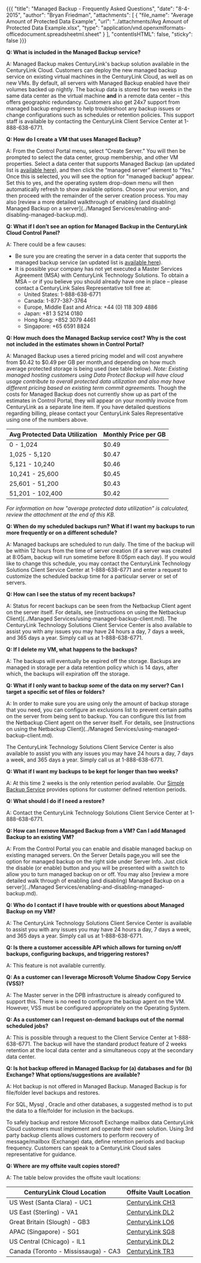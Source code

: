 {{{
  "title": "Managed Backup - Frequently Asked Questions",
  "date": "8-4-2015",
  "author": "Bryan Friedman",
  "attachments": [
    {
      "file_name": "Average Amount of Protected Data Example",
      "url": "../attachments/Avg Amount of Protected Data Example.xlsx",
      "type": "application/vnd.openxmlformats-officedocument.spreadsheetml.sheet"
    }
  ],
  "contentIsHTML": false,
  "sticky": false
}}}

**Q: What is included in the Managed Backup service?**

A: Managed Backup makes CenturyLink's backup solution available in the CenturyLink Cloud. Customers can deploy the new managed backup service on existing virtual machines in the CenturyLink Cloud, as well as on new VMs. By default, all servers with Managed Backup enabled have their volumes backed up nightly. The backup data is stored for two weeks in the same data center as the virtual machine **and** in a remote data center – this offers geographic redundancy. Customers also get 24x7 support from managed backup engineers to help troubleshoot any backup issues or change configurations such as schedules or retention policies. This support staff is available by contacting the CenturyLink Client Service Center at 1-888-638-6771.

**Q: How do I create a VM that uses Managed Backup?**

A: From the Control Portal menu, select “Create Server.” You will then be prompted to select the data center, group membership, and other VM properties. Select a data center that supports Managed Backup (an updated list is [available here](//www.ctl.io/managed-services/backup/)), and then click the “managed server” element to “Yes.” Once this is selected, you will see the option for "managed backup" appear. Set this to yes, and the operating system drop-down menu will then automatically refresh to show available options. Choose your version, and then proceed with the remainder of the server creation process. You may also [review a more detailed walkthrough of enabling (and disabling) Managed Backup on a server](../Managed Services/enabling-and-disabling-managed-backup.md).

**Q: What if I don’t see an option for Managed Backup in the CenturyLink Cloud Control Panel?**

A: There could be a few causes:
* Be sure you are creating the server in a data center that supports the managed backup service (an updated list is [available here](//www.ctl.io/managed-services/backup/)).
* It is possible your company has not yet executed a Master Services Agreement (MSA) with CenturyLink Technology Solutions. To obtain a MSA – or if you believe you should already have one in place – please contact a CenturyLink Sales Representative toll free at:
    * United States: 1-888-638-6771
    * Canada: 1-877-387-3764
    * Europe, Middle East and Africa: +44 (0) 118 309 4886
    * Japan: +81 3 5214 0180
    * Hong Kong: +852 3079 4461
    * Singapore: +65 6591 8824

**Q: How much does the Managed Backup service cost? Why is the cost not included in the estimates shown in Control Portal?**

A: Managed Backup uses a tiered pricing model and will cost anywhere from $0.42 to $0.49 per GB per month,and depending on how much average protected storage is being used (see table below). *Note: Existing managed hosting customers using Data Protect Backup will have cloud usage contribute to overall protected data utilization and also may have different pricing based on existing term commit agreements.* Though the costs for Managed Backup does not currently show up as part of the estimates in Control Portal, they will appear on your monthly invoice from CenturyLink as a separate line item. If you have detailed questions regarding billing, please contact your CenturyLink Sales Representative using one of the numbers above.

**Avg Protected Data Utilization**|**Monthly Price per GB**
----------------------------------|------------------------
0 - 1,024|$0.49
1,025 - 5,120|$0.47
5,121 - 10,240|$0.46
10,241 - 25,600|$0.45
25,601 - 51,200|$0.43
51,201 - 102,400|$0.42

*For information on how "average protected data utilization" is calculated, review the attachment at the end of this KB.*

**Q: When do my scheduled backups run? What if I want my backups to run more frequently or on a different schedule?**

A: Managed backups are scheduled to run daily. The time of the backup will be within 12 hours from the time of server creation (if a server was created at 8:05am, backup will run sometime before 8:05pm each day). If you would like to change this schedule, you may contact the CenturyLink Technology Solutions Client Service Center at 1-888-638-6771 and enter a request to customize the scheduled backup time for a particular server or set of servers.

**Q: How can I see the status of my recent backups?**

A: Status for recent backups can be seen from the Netbackup Client agent on the server itself. For details, see [instructions on using the Netbackup Client](../Managed Services/using-managed-backup-client.md). The CenturyLink Technology Solutions Client Service Center is also available to assist you with any issues you may have 24 hours a day, 7 days a week, and 365 days a year. Simply call us at 1-888-638-6771.

**Q:   If I delete my VM, what happens to the backups?**

A: The backups will eventually be expired off the storage. Backups are managed in storage per a data retention policy which is 14 days, after which, the backups will expiration off the storage.

**Q: What if I only want to backup *some* of the data on my server? Can I target a specific set of files or folders?**

A:  In order to make sure you are using only the amount of backup storage that you need, you can configure an exclusions list to prevent certain paths on the server from being sent to backup. You can configure this list from the Netbackup Client agent on the server itself. For details, see [instructions on using the Netbackup Client](../Managed Services/using-managed-backup-client.md).

The CenturyLink Technology Solutions Client Service Center is also available to assist you with any issues you may have 24 hours a day, 7 days a week, and 365 days a year. Simply call us at 1-888-638-6771.

**Q: What if I want my backups to be kept for longer than two weeks?**

A:  At this time 2 weeks is the only retention period available.  Our [Simple Backup Service](../Backup/getting-started-with-simple-backup.md) provides options for customer defined retention periods.

**Q: What should I do if I need a restore?**

A: Contact the CenturyLink Technology Solutions Client Service Center at 1-888-638-6771.

**Q: How can I remove Managed Backup from a VM? Can I add Managed Backup to an existing VM?**

A: From the Control Portal you can enable and disable managed backup on existing managed servers. On the Server Details page,you will see the option for managed backup on the right side under Server Info. Just click the disable (or enable) button and you will be presented with a switch to allow you to turn managed backup on or off. You may also [review a more detailed walk through of enabling (and disabling) Managed Backup on a server](../Managed Services/enabling-and-disabling-managed-backup.md).

**Q: Who do I contact if I have trouble with or questions about Managed Backup on my VM?**

A: The CenturyLink Technology Solutions Client Service Center is available to assist you with any issues you may have 24 hours a day, 7 days a week, and 365 days a year. Simply call us at 1-888-638-6771.

**Q: Is there a customer accessible API which allows for turning on/off backups, configuring backups, and triggering restores?**

A: This feature is not available currently.

**Q: As a customer can I leverage Microsoft Volume Shadow Copy Service (VSS)?**

A: The Master server in the DPB infrastructure is already configured to support this. There is no need to configure the backup agent on the VM. However, VSS must be configured appropriately on the Operating System.

**Q: As a customer can I request on-demand backups out of the normal scheduled jobs?**

A: This is possible through a request to the Client Service Center at 1-888-638-6771.  The backup will have the standard product feature of 2 weeks retention at the local data center and a simultaneous copy at the secondary data center.

**Q: Is hot backup offered in Managed Backup for (a) databases and for (b) Exchange? What options/suggestions are available?**

A: Hot backup is not offered in Managed Backup.  Managed Backup is for file/folder level backups and restores.

For SQL, Mysql , Oracle and other databases, a suggested method is to put the data to a file/folder for inclusion in the backups.

To safely backup and restore Microsoft Exchange mailbox data CenturyLink Cloud customers must implement and operate their own solution.  Using 3rd party backup clients allows customers to perform recovery of message/mailbox (Exchange) data, define retention periods and backup frequency.  Customers can speak to a CenturyLink Cloud sales representative for guidance.

**Q: Where are my offsite vault copies stored?**

A: The table below provides the offsite vault locations:

**CenturyLink Cloud Location**|**Offsite Vault Location**
------------------------------|--------------------------
US West (Santa Clara) - UC1|[CenturyLink CH3](//www.centurylink.com/business/enterprise/colocation/data-centers/united-states/illinois/chicago.html)
US East (Sterling) - VA1|[CenturyLink DL2](//www.centurylink.com/business/enterprise/colocation/data-centers/united-states/texas/dallas.html)
Great Britain (Slough) - GB3|[CenturyLink LO6](//www.centurylink.com/business/enterprise/colocation/data-centers/united-kingdom/london.html)
APAC (Singapore) - SG1|[CenturyLink SG8](//www.centurylink.com/business/enterprise/colocation/data-centers/singapore.html)
US Central (Chicago) - IL1|[CenturyLink DL2](//www.centurylink.com/business/enterprise/colocation/data-centers/united-states/texas/dallas.html)
Canada (Toronto - Mississauga) - CA3|[CenturyLink TR3](//www.centurylink.com/business/enterprise/resources/products/tr3-toronto-canada.html)
